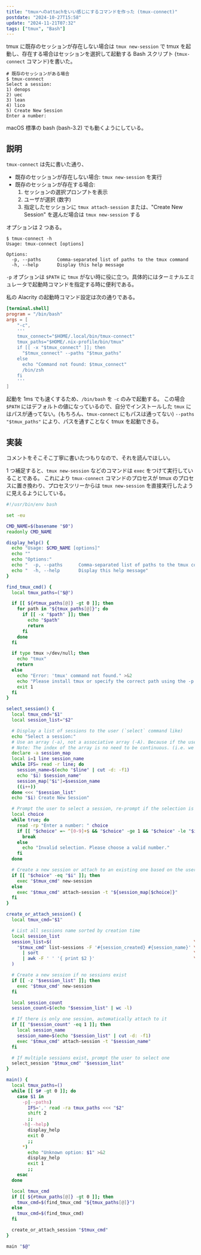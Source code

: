 ```yaml
---
title: "tmuxへのattachをいい感じにするコマンドを作った (tmux-connect)"
postdate: "2024-10-27T15:58"
update: "2024-11-21T07:32"
tags: ["tmux", "Bash"]
---
```


tmux に既存のセッションが存在しない場合は `tmux new-session` で tmux を起動し、存在する場合はセッションを選択して起動する Bash スクリプト (`tmux-connect` コマンド)を書いた。

```console
# 既存のセッションがある場合
$ tmux-connect
Select a session:
1) denops
2) uec
3) lean
4) lico
5) Create New Session
Enter a number:
```

macOS 標準の bash (bash-3.2) でも動くようにしている。

## 説明

`tmux-connect` は先に書いた通り、

- 既存のセッションが存在しない場合: `tmux new-session` を実行
- 既存のセッションが存在する場合:
  1. セッションの選択プロンプトを表示
  2. ユーザが選択 (数字)
  3. 指定したセッションに `tmux attach-session` または、"Create New Session" を選んだ場合は `tmux new-session` する

オプションは 2 つある。

```console
$ tmux-connect -h
Usage: tmux-connect [options]

Options:
  -p, --paths      Comma-separated list of paths to the tmux command
  -h, --help       Display this help message
```

`-p` オプションは `$PATH` に `tmux` がない時に役に立つ。具体的にはターミナルエミュレータで起動時コマンドを指定する時に便利である。

私の Alacrity の起動時コマンド設定は次の通りである。

```toml
[terminal.shell]
program = "/bin/bash"
args = [
    "-c",
    '''
    tmux_connect="$HOME/.local/bin/tmux-connect"
    tmux_paths="$HOME/.nix-profile/bin/tmux"
    if [[ -x "$tmux_connect" ]]; then
      "$tmux_connect" --paths "$tmux_paths"
    else
      echo "Command not found: $tmux_connect"
      /bin/zsh
    fi
    '''
]
```

起動を 1ms でも速くするため、`/bin/bash` を `-c` のみで起動する。
この場合 `$PATH` にはデフォルトの値になっているので、自分でインストールした `tmux` にはパスが通ってない。(もちろん、`tmux-connect` にもパスは通ってない)
`--paths "$tmux_paths"` により、パスを通すことなく tmux を起動できる。

## 実装

コメントをそこそこ丁寧に書いたつもりなので、それを読んでほしい。

1 つ補足すると、`tmux new-session` などのコマンドは `exec` をつけて実行していることである。
これにより `tmux-connect` コマンドのプロセスが tmux のプロセスに置き換わり、プロセスツリーからは `tmux new-session` を直接実行したように見えるようにしている。

```bash
#!/usr/bin/env bash

set -eu

CMD_NAME=$(basename "$0")
readonly CMD_NAME

display_help() {
  echo "Usage: $CMD_NAME [options]"
  echo ""
  echo "Options:"
  echo "  -p, --paths      Comma-separated list of paths to the tmux command"
  echo "  -h, --help       Display this help message"
}

find_tmux_cmd() {
  local tmux_paths=("$@")

  if [[ ${#tmux_paths[@]} -gt 0 ]]; then
    for path in "${tmux_paths[@]}"; do
      if [[ -x "$path" ]]; then
        echo "$path"
        return
      fi
    done
  fi

  if type tmux >/dev/null; then
    echo "tmux"
    return
  else
    echo "Error: 'tmux' command not found." >&2
    echo "Please install tmux or specify the correct path using the -p option." >&2
    exit 1
  fi
}

select_session() {
  local tmux_cmd="$1"
  local session_list="$2"

  # Display a list of sessions to the user (`select` command like)
  echo "Select a session:"
  # Use an array (-a), not a associative array (-A). Because if the user choiced "01", it will be treated as octal number.
  # Note: The index of the array is no need to be continuous. (i.e. we can starts from 1)
  declare -a session_map
  local i=1 line session_name
  while IFS= read -r line; do
    session_name=$(echo "$line" | cut -d: -f1)
    echo "$i) $session_name"
    session_map["$i"]=$session_name
    ((i++))
  done <<< "$session_list"
  echo "$i) Create New Session"

  # Prompt the user to select a session, re-prompt if the selection is out of range
  local choice
  while true; do
    read -rp "Enter a number: " choice
    if [[ "$choice" =~ ^[0-9]+$ && "$choice" -ge 1 && "$choice" -le "$i" ]]; then
      break
    else
      echo "Invalid selection. Please choose a valid number."
    fi
  done

  # Create a new session or attach to an existing one based on the user's choice
  if [[ "$choice" -eq "$i" ]]; then
    exec "$tmux_cmd" new-session
  else
    exec "$tmux_cmd" attach-session -t "${session_map[$choice]}"
  fi
}

create_or_attach_session() {
  local tmux_cmd="$1"

  # List all sessions name sorted by creation time
  local session_list
  session_list=$(                                                     \
    "$tmux_cmd" list-sessions -F '#{session_created} #{session_name}' \
      | sort                                                          \
      | awk -F ' ' '{ print $2 }'                                     \
  )

  # Create a new session if no sessions exist
  if [[ -z "$session_list" ]]; then
    exec "$tmux_cmd" new-session
  fi

  local session_count
  session_count=$(echo "$session_list" | wc -l)

  # If there is only one session, automatically attach to it
  if [[ "$session_count" -eq 1 ]]; then
    local session_name
    session_name=$(echo "$session_list" | cut -d: -f1)
    exec "$tmux_cmd" attach-session -t "$session_name"
  fi

  # If multiple sessions exist, prompt the user to select one
  select_session "$tmux_cmd" "$session_list"
}

main() {
  local tmux_paths=()
  while [[ $# -gt 0 ]]; do
    case $1 in
      -p|--paths)
        IFS=',' read -ra tmux_paths <<< "$2"
        shift 2
        ;;
      -h|--help)
        display_help
        exit 0
        ;;
      *)
        echo "Unknown option: $1" >&2
        display_help
        exit 1
        ;;
    esac
  done

  local tmux_cmd
  if [[ ${#tmux_paths[@]} -gt 0 ]]; then
    tmux_cmd=$(find_tmux_cmd "${tmux_paths[@]}")
  else
    tmux_cmd=$(find_tmux_cmd)
  fi

  create_or_attach_session "$tmux_cmd"
}

main "$@"
```
